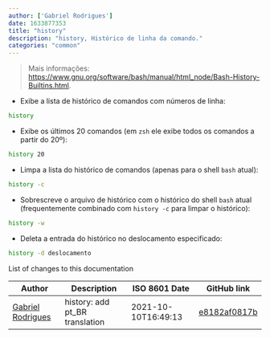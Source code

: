 ```yaml
---
author: ['Gabriel Rodrigues']
date: 1633877353
title: "history"
description: "history, Histórico de linha da comando."
categories: "common"
---
```

> Mais informações: <https://www.gnu.org/software/bash/manual/html_node/Bash-History-Builtins.html>.

- Exibe a lista de histórico de comandos com números de linha:

```bash
history
```

- Exibe os últimos 20 comandos (em `zsh` ele exibe todos os comandos a partir do 20º):

```bash
history 20
```

- Limpa a lista do histórico de comandos (apenas para o shell `bash` atual):

```bash
history -c
```

- Sobrescreve o arquivo de histórico com o histórico do shell `bash` atual (frequentemente combinado com `history -c` para limpar o histórico):

```bash
history -w
```

- Deleta a entrada do histórico no deslocamento especificado:

```bash
history -d deslocamento
```
List of changes to this documentation


Author | Description | ISO 8601 Date | GitHub link
------|-----|-----|-----
[Gabriel Rodrigues](mailto:gabrxzvski@gmail.com) | history: add pt_BR translation | 2021-10-10T16:49:13 | [e8182af0817b](https://github.com/tldr-pages/tldr/commit/e8182af0817b2d8259203b2633e25c54ad0175c1)

